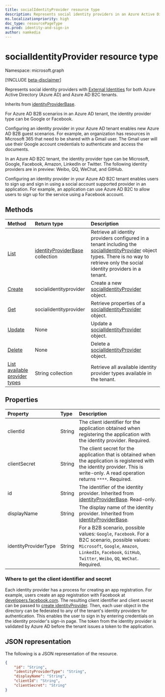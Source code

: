 ```yaml
---
title: socialIdentityProvider resource type
description: Represents social identity providers in an Azure Active Directory tenant and an Azure AD B2C tenant.
ms.localizationpriority: high
doc_type: resourcePageType
ms.prod: identity-and-sign-in
author: namkedia
---
```


# socialIdentityProvider resource type

Namespace: microsoft.graph

[!INCLUDE [beta-disclaimer](../../includes/beta-disclaimer.md)]

Represents social identity providers with [External Identities](/azure/active-directory/external-identities/) for both Azure Active Directory (Azure AD) and Azure AD B2C tenants.

Inherits from [identityProviderBase](../resources/identityproviderbase.md).

For Azure AD B2B scenarios in an Azure AD tenant, the identity provider type can be Google or Facebook.

Configuring an identity provider in your Azure AD tenant enables new Azure AD B2B guest scenarios. For example, an organization has resources in Microsoft 365 that need to be shared with a Gmail user. The Gmail user will use their Google account credentials to authenticate and access the documents.

In an Azure AD B2C tenant, the identity provider type can be Microsoft, Google, Facebook, Amazon, LinkedIn or Twitter. The following identity providers are in preview: Weibo, QQ, WeChat, and GitHub.

Configuring an identity provider in your Azure AD B2C tenant enables users to sign up and sign in using a social account supported provider in an application. For example, an application can use Azure AD B2C to allow users to sign up for the service using a Facebook account.

## Methods

| Method                                                                                 | Return type                                                             | Description                                                                                                                                                                                                                     |
| :------------------------------------------------------------------------------------- | :---------------------------------------------------------------------- | :------------------------------------------------------------------------------------------------------------------------------------------------------------------------------------------------------------------------------ |
| [List](../api/identitycontainer-list-identityproviders.md)                             | [identityProviderBase](../resources/identityproviderbase.md) collection | Retrieve all identity providers configured in a tenant including the [socialIdentityProvider](../resources/socialidentityprovider.md) object types. There is no way to retrieve only the social identity providers in a tenant. |
| [Create](../api/identitycontainer-post-identityproviders.md)                           | socialidentityprovider                                                  | Create a new [socialIdentityProvider](../resources/socialidentityprovider.md) object.                                                                                                                                           |
| [Get](../api/identityproviderbase-get.md)                                              | socialidentityprovider                                                  | Retrieve properties of a [socialIdentityProvider](../resources/socialidentityprovider.md) object.                                                                                                                               |
| [Update](../api/identityproviderbase-update.md)                                        | None                                                                    | Update a [socialIdentityProvider](../resources/socialidentityprovider.md) object.                                                                                                                                               |
| [Delete](../api/identityproviderbase-delete.md)                                        | None                                                                    | Delete a [socialIdentityProvider](../resources/socialidentityprovider.md) object.                                                                                                                                               |
| [List available provider types](../api/identityproviderbase-availableprovidertypes.md) | String collection                                                       | Retrieve all available identity provider types available in the tenant.                                                                                                                                                         |

## Properties

| Property             | Type   | Description                                                                                                                                                                                                      |
| :------------------- | :----- | :--------------------------------------------------------------------------------------------------------------------------------------------------------------------------------------------------------------- |
| clientId             | String | The client identifier for the application obtained when registering the application with the identity provider. Required.                                                                                        |
| clientSecret         | String | The client secret for the application that is obtained when the application is registered with the identity provider. This is write-only. A read operation returns `****`. Required.                             |
| id                   | String | The identifier of the identity provider. Inherited from [identityProviderBase](../resources/identityproviderbase.md). Read-only.                                                                                 |
| displayName          | String | The display name of the identity provider. Inherited from [identityProviderBase](../resources/identityproviderbase.md).                                                                                          |
| identityProviderType | String | For a B2B scenario, possible values: `Google`, `Facebook`. For a B2C scenario, possible values: `Microsoft`, `Google`, `Amazon`, `LinkedIn`, `Facebook`, `GitHub`, `Twitter`, `Weibo`, `QQ`, `WeChat`. Required. |

### Where to get the client identifier and secret

Each identity provider has a process for creating an app registration. For example, users create an app registration with Facebook at [developers.facebook.com](https://developers.facebook.com/). The resulting client identifier and client secret can be passed to [create identityProvider](../api/identitycontainer-post-identityproviders.md). Then, each user object in the directory can be federated to any of the tenant's identity providers for authentication. This enables the user to sign in by entering credentials on the identity provider's sign-in page. The token from the identity provider is validated by Azure AD before the tenant issues a token to the application.

## JSON representation

The following is a JSON representation of the resource.

<!-- {
  "blockType": "resource",
  "@odata.type": "microsoft.graph.socialIdentityProvider"
} -->

```json
{
    "id": "String",
    "identityProviderType": "String",
    "displayName": "String",
    "clientId": "String",
    "clientSecret": "String"
}
```

<!-- uuid: 8fcb5dbc-d5aa-4681-8e31-b001d5168d79
2015-10-25 14:57:30 UTC -->

<!--
{
  "type": "#page.annotation",
 "description": "socialIdentityProvider",
  "keywords": "",
  "section": "documentation",
  "tocPath": "",
  "suppressions": []
}
-->
